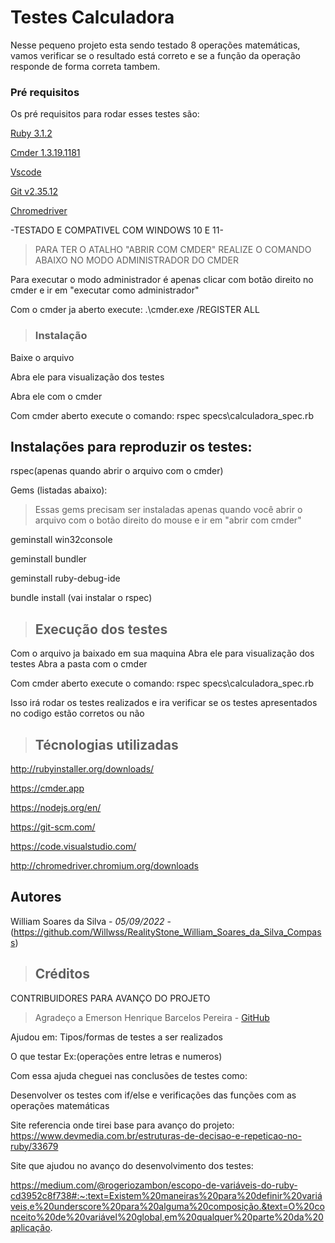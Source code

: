 # Testes Calculadora

Nesse pequeno projeto esta sendo testado 8 operações matemáticas, vamos verificar se o resultado está correto e se a função da operação responde de forma correta tambem.


### Pré requisitos
Os pré requisitos para rodar esses testes são:

[Ruby 3.1.2](http://rubyinstaller.org/downloads/)

[Cmder 1.3.19.1181](https://cmder.app)

[Vscode](https://code.visualstudio.com/)

[Git v2.35.12](https://git-scm.com/)

[Chromedriver](http://chromedriver.chromium.org/downloads)

-TESTADO E COMPATIVEL COM WINDOWS 10 E 11-

>PARA TER O ATALHO "ABRIR COM CMDER" REALIZE O COMANDO ABAIXO NO MODO ADMINISTRADOR DO CMDER

Para executar o modo administrador é apenas clicar com botão direito no cmder e ir em "executar como administrador"

Com o cmder ja aberto execute:
.\cmder.exe /REGISTER ALL



>### Instalação
Baixe o arquivo

Abra ele para visualização dos testes 

Abra ele com o cmder

Com cmder aberto execute o comando: rspec specs\calculadora_spec.rb



## Instalações para reproduzir os testes:

rspec(apenas quando abrir o arquivo com o cmder)

Gems (listadas abaixo):

>Essas gems precisam ser instaladas apenas quando você abrir o arquivo com o botão direito do mouse e ir em "abrir com cmder"

geminstall win32console

geminstall bundler

geminstall ruby-debug-ide

bundle install (vai instalar o rspec)


>## Execução dos testes

Com o arquivo ja baixado em sua maquina
Abra ele para visualização dos testes 
Abra a pasta com o cmder

Com cmder aberto execute o comando:
rspec specs\calculadora_spec.rb

Isso irá rodar os testes realizados e ira verificar se os testes apresentados no codigo estão corretos ou não 


>## Técnologias utilizadas
http://rubyinstaller.org/downloads/

https://cmder.app

https://nodejs.org/en/

https://git-scm.com/

https://code.visualstudio.com/

http://chromedriver.chromium.org/downloads


## Autores

William Soares da Silva - *05/09/2022* - (https://github.com/Willwss/RealityStone_William_Soares_da_Silva_Compass)


>## Créditos
CONTRIBUIDORES PARA AVANÇO DO PROJETO
>Agradeço a Emerson Henrique Barcelos Pereira - [GitHub](https://github.com/EmersonBarcelos?tab=repositories)

Ajudou em:
Tipos/formas de testes a ser realizados

O que testar Ex:(operações entre letras e numeros)

Com essa ajuda cheguei nas conclusões de testes como:

Desenvolver os testes com if/else e verificações das funções com as operações matemáticas

Site referencia onde tirei base para avanço do projeto:
https://www.devmedia.com.br/estruturas-de-decisao-e-repeticao-no-ruby/33679

Site que ajudou no avanço do desenvolvimento dos testes:

https://medium.com/@rogeriozambon/escopo-de-variáveis-do-ruby-cd3952c8f738#:~:text=Existem%20maneiras%20para%20definir%20variáveis,e%20underscore%20para%20alguma%20composição.&text=O%20conceito%20de%20variável%20global,em%20qualquer%20parte%20da%20aplicação.
